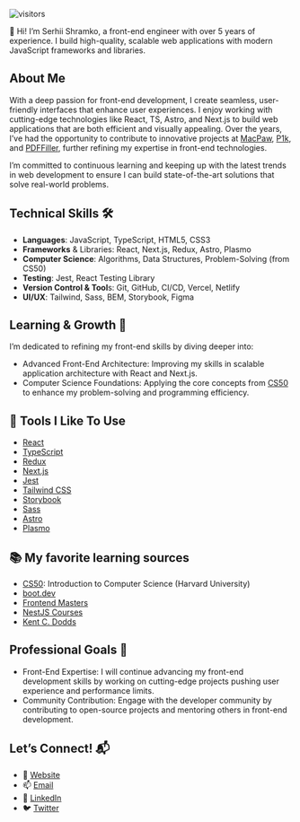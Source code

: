  ![visitors](https://visitor-badge.laobi.icu/badge?page_id=shramkoweb)

👋 Hi! I’m Serhii Shramko, a front-end engineer with over 5 years of experience. I build high-quality, scalable web applications with modern JavaScript frameworks and libraries.

## About Me

With a deep passion for front-end development, I create seamless, user-friendly interfaces that enhance user experiences. I enjoy working with cutting-edge technologies like React, TS, Astro, and Next.js to build web applications that are both efficient and visually appealing. Over the years, I’ve had the opportunity to contribute to innovative projects at [MacPaw](https://macpaw.com/), [P1k](https://p1k.org/), and [PDFFiller](https://www.pdffiller.com/), further refining my expertise in front-end technologies.

I’m committed to continuous learning and keeping up with the latest trends in web development to ensure I can build state-of-the-art solutions that solve real-world problems.

## Technical Skills 🛠️

- **Languages**: JavaScript, TypeScript, HTML5, CSS3 
- **Frameworks** & Libraries: React, Next.js, Redux, Astro, Plasmo
- **Computer Science**: Algorithms, Data Structures, Problem-Solving (from CS50)
- **Testing**: Jest, React Testing Library
- **Version Control & Tool**s: Git, GitHub, CI/CD, Vercel, Netlify
- **UI/UX**: Tailwind, Sass, BEM, Storybook, Figma

## Learning & Growth 🌱

I’m dedicated to refining my front-end skills by diving deeper into:

- Advanced Front-End Architecture: Improving my skills in scalable application architecture with React and Next.js.
- Computer Science Foundations: Applying the core concepts from [CS50](https://cs50.harvard.edu/college/2024/fall/) to enhance my problem-solving and programming efficiency.
  

## 🔧 Tools I Like To Use

- [React](https://reactjs.org/)
- [TypeScript](https://www.typescriptlang.org/)
- [Redux](https://redux.js.org/)
- [Next.js](https://nextjs.org/)
- [Jest](https://jestjs.io/)
- [Tailwind CSS](https://tailwindcss.com)
- [Storybook](https://storybook.js.org/)
- [Sass](https://sass-lang.com/)
- [Astro](https://astro.build/)
- [Plasmo](https://www.plasmo.com/)



## 📚 My favorite learning sources

- [CS50](https://cs50.harvard.edu/college/2024/fall/): Introduction to Computer Science (Harvard University)
- [boot.dev](https://www.boot.dev/)
- [Frontend Masters](https://frontendmasters.com/)
- [NestJS Courses](https://courses.nestjs.com/)
- [Kent C. Dodds](https://kentcdodds.com/)

## Professional Goals 🚀

- Front-End Expertise: I will continue advancing my front-end development skills by working on cutting-edge projects pushing user experience and performance limits.
- Community Contribution: Engage with the developer community by contributing to open-source projects and mentoring others in front-end development.

## Let’s Connect! 📬
- 🚀 [Website](https://shramko.dev/)
- 📫 [Email](mailto:shramko.dev@gmail.com)
- 🔗 [LinkedIn](https://www.linkedin.com/in/shramko-dev/)
- 🐦 [Twitter](https://x.com/shramko_dev)
